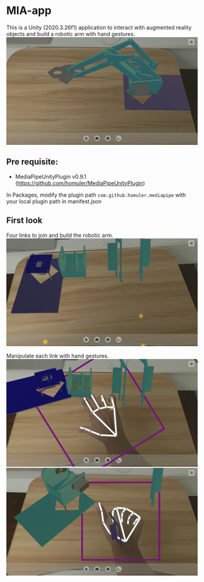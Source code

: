 # MIA-app

This is a Unity (2020.3.26f1) application to interact with augmented reality objects and build a robotic arm with hand gestures.
![alt text](https://github.com/JosScript/MIA-app-unity/blob/main/Robotic_IMG/Robotic_Arm.jpg?raw=true)

## Pre requisite:

- MediaPipeUnityPlugin v0.9.1 (https://github.com/homuler/MediaPipeUnityPlugin)

In Packages, modify the plugin path `com.github.homuler.mediapipe` with your local plugin path in manifest.json

## First look

Four links to join and build the robotic arm.
![alt text](https://github.com/JosScript/MIA-app-unity/blob/main/Robotic_IMG/IMG_1.jpg?raw=true)

Manipulate each link with hand gestures.
![alt text](https://github.com/JosScript/MIA-app-unity/blob/main/Robotic_IMG/IMG_2.jpg?raw=true)
![alt text](https://github.com/JosScript/MIA-app-unity/blob/main/Robotic_IMG/IMG_3.jpg?raw=true)
